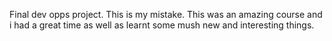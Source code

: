 Final dev opps project. 
This is my mistake.
This was an amazing course and i had a great time as well as learnt some mush new and interesting things.

